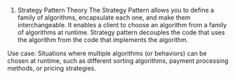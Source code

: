 1. Strategy Pattern
Theory
The Strategy Pattern allows you to define a family of algorithms, encapsulate each one, and make them interchangeable. It enables a client to choose an algorithm from a family of algorithms at runtime. Strategy pattern decouples the code that uses the algorithm from the code that implements the algorithm.

Use case: Situations where multiple algorithms (or behaviors) can be chosen at runtime, such as different sorting algorithms, payment processing methods, or pricing strategies.